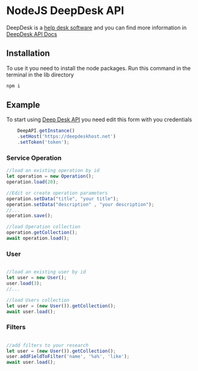 # NodeJS DeepDesk API
<p>DeepDesk is a <a href="https://www.deep-desk.com/" rel="nofollow">help desk software</a>  and you can find more information in <a href="https://www.deep-desk.com/api/" rel="nofollow">DeepDesk API Docs</a> </p>

<h2>Installation</h2>
<p>To use it you need to install the node packages. Run this command in the terminal in the lib directory</p>

```bash
npm i
```

<h2> Example </h2>
<P>To start using <a href="https://www.deep-desk.com/" rel="nofollow">Deep Desk API</a> you need edit this form with you credentials </P>

```javascript
    DeepAPI.getInstance()
    .setHost('https://deepdeskhost.net')
    .setToken('token');
```

<h3> Service Operation</h3>

```javascript
//load an existing operation by id
let operation = new Operation();
operation.load(20);

//Edit or create operation parameters
operation.setData("title", "your title");
operation.setData("description" , "your description");
//...
operation.save();

//load Operation collection
operation.getCollection();
await operation.load();
```

<h3>User</h3>

```javascript

//load an existing user by id
let user = new User();
user.load(3);
//...

//load Users collection
let user = (new User()).getCollection();
await user.load();
```

<h3> Filters </h3>

```javascript

//add filters to your research
let user = (new User()).getCollection();
user.addFieldToFilter('name', '%a%', 'like');
await user.load();

```
